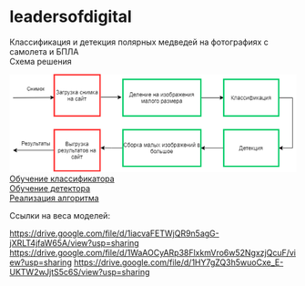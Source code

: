 # leadersofdigital
Классификация и детекция полярных медведей на фотографиях с самолета и БПЛА    
Схема решения    

![Алгоритм](https://raw.githubusercontent.com/danil31219as/leadersofdigital/main/algorithm.png)    
[Обучение классификатора](https://github.com/danil31219as/leadersofdigital/blob/main/BaselineW.ipynb)    
[Обучение детектора](https://github.com/danil31219as/leadersofdigital/blob/main/Копия_блокнота__Detectron2_Tutorial_ipynb_%20(1).ipynb)    
[Реализация алгоритма](https://github.com/danil31219as/leadersofdigital/blob/main/Official_version.ipynb)    

Ссылки на веса моделей:

https://drive.google.com/file/d/1iacvaFETWjQR9n5agG-jXRLT4jfaW65A/view?usp=sharing
https://drive.google.com/file/d/1WaAOCyARp38FlxkmVro6w52NgxzjQcuF/view?usp=sharing
https://drive.google.com/file/d/1HY7gZQ3h5wuoCxe_E-UKTW2wJjtS5c6S/view?usp=sharing
